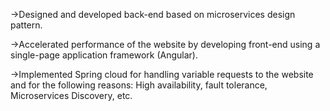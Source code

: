 ->Designed and developed back-end based on microservices design pattern. 


->Accelerated performance of the website by developing front-end using a single-page application framework (Angular). 


->Implemented Spring cloud for handling variable requests to the website and for the following reasons: 
    High availability, fault tolerance, Microservices Discovery, etc.

